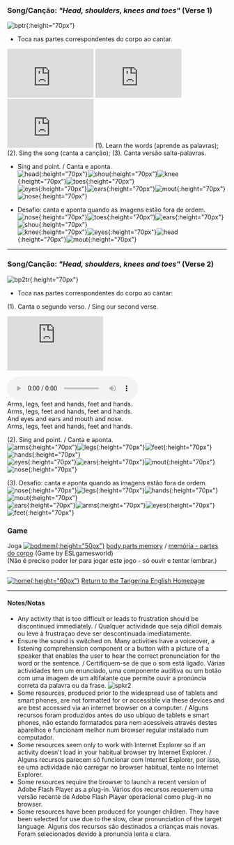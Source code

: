 ### Song/Canção: *"Head, shoulders, knees and toes"*  (Verse 1)  

![bptr](https://1blockatatime.github.io/English/images2/bp_tr.PNG){:height="70px"}  
* Toca nas partes correspondentes do corpo ao cantar.  

<iframe width="198" height="112" src="https://www.youtube.com/embed/lMQcwNZVUO8" frameborder="0" allow="accelerometer; autoplay; clipboard-write; encrypted-media; gyroscope; picture-in-picture" allowfullscreen></iframe> <iframe width="198" height="112" src="https://www.youtube.com/embed/ZanHgPprl-0" frameborder="0" allow="accelerometer; autoplay; clipboard-write; encrypted-media; gyroscope; picture-in-picture" allowfullscreen></iframe> <iframe width="198" height="112" src="https://www.youtube.com/embed/FkL8j0wIRf8" frameborder="0" allow="accelerometer; autoplay; clipboard-write; encrypted-media; gyroscope; picture-in-picture" allowfullscreen></iframe>  
(1). Learn the words (aprende as palavras); (2). Sing the song (canta a canção); (3). Canta versão salta-palavras.  
<!--[(1). Learn (aprende)](https://www.youtube.com/watch?v=lMQcwNZVUO8); [(2). Sing (canta)](https://www.youtube.com/watch?v=ZanHgPprl-0); [(3). Canta versão salta-palavras.](https://www.youtube.com/watch?v=FkL8j0wIRf8)-->   

* Sing and point. / Canta e aponta.  
![head](https://1blockatatime.github.io/English/images/head.png){:height="70px"}![shou](https://1blockatatime.github.io/English/images/shou.png){:height="70px"}![knee](https://1blockatatime.github.io/English/images/knee.png){:height="70px"}![toes](https://1blockatatime.github.io/English/images/toes.png){:height="70px"}  
![eyes](https://1blockatatime.github.io/English/images/eyes.png){:height="70px"}![ears](https://1blockatatime.github.io/English/images/ears.png){:height="70px"}![mout](https://1blockatatime.github.io/English/images/mout.png){:height="70px"}![nose](https://1blockatatime.github.io/English/images/nose.png){:height="70px"}  

* Desafio: canta e aponta quando as imagens estão fora de ordem.      
![nose](https://1blockatatime.github.io/English/images/nose.png){:height="70px"}![toes](https://1blockatatime.github.io/English/images/toes.png){:height="70px"}![ears](https://1blockatatime.github.io/English/images/ears.png){:height="70px"}![shou](https://1blockatatime.github.io/English/images/shou.png){:height="70px"}  
![knee](https://1blockatatime.github.io/English/images/knee.png){:height="70px"}![eyes](https://1blockatatime.github.io/English/images/eyes.png){:height="70px"}![head](https://1blockatatime.github.io/English/images/head.png){:height="70px"}![mout](https://1blockatatime.github.io/English/images/mout.png){:height="70px"}  

***

### Song/Canção: *"Head, shoulders, knees and toes"*  (Verse 2)  

![bp2tr](https://1blockatatime.github.io/English/images2/bp2_tr.PNG){:height="70px"}  
* Toca nas partes correspondentes do corpo ao cantar:  

(1). Canta o segundo verso. / Sing our second verse.  

<iframe width="220" height="124" src="https://www.youtube.com/embed/bghNqyXXGZs" frameborder="0" allow="accelerometer; autoplay; clipboard-write; encrypted-media; gyroscope; picture-in-picture" allowfullscreen></iframe>  

<audio src="audio/hskt_v2.mp3" controls preload></audio>  
Arms, legs, feet and hands, feet and hands.  
Arms, legs, feet and hands, feet and hands.  
And eyes and ears and mouth and nose.  
Arms, legs, feet and hands, feet and hands.  

(2). Sing and point. / Canta e aponta.   
![arms](https://1blockatatime.github.io/English/images/arms.PNG){:height="70px"}![legs](https://1blockatatime.github.io/English/images/legs.PNG){:height="70px"}![feet](https://1blockatatime.github.io/English/images/feet.PNG){:height="70px"}![hands](https://1blockatatime.github.io/English/images/hands.PNG){:height="70px"}  
![eyes](https://1blockatatime.github.io/English/images/eyes.png){:height="70px"}![ears](https://1blockatatime.github.io/English/images/ears.png){:height="70px"}![mout](https://1blockatatime.github.io/English/images/mout.png){:height="70px"}![nose](https://1blockatatime.github.io/English/images/nose.png){:height="70px"}  

(3). Desafio: canta e aponta quando as imagens estão fora de ordem.     
![nose](https://1blockatatime.github.io/English/images/nose.png){:height="70px"}![legs](https://1blockatatime.github.io/English/images/legs.PNG){:height="70px"}![hands](https://1blockatatime.github.io/English/images/hands.PNG){:height="70px"}![mout](https://1blockatatime.github.io/English/images/mout.png){:height="70px"}  
![ears](https://1blockatatime.github.io/English/images/ears.png){:height="70px"}![arms](https://1blockatatime.github.io/English/images/arms.PNG){:height="70px"}![eyes](https://1blockatatime.github.io/English/images/eyes.png){:height="70px"}![feet](https://1blockatatime.github.io/English/images/feet.PNG){:height="70px"}  

### Game
Joga [![bodmem](https://1blockatatime.github.io/English/images2/bpme.PNG){:height="50px"}](https://www.eslgamesworld.com/members/games/vocabulary/memoryaudio/body%20parts%20i%20can/index.html) [body parts memory](https://www.eslgamesworld.com/members/games/vocabulary/memoryaudio/body%20parts%20i%20can/index.html) / [memória - partes do corpo](https://www.eslgamesworld.com/members/games/vocabulary/memoryaudio/body%20parts%20i%20can/index.html) (Game by ESLgamesworld)  
(Não é preciso poder ler para jogar este jogo - só ouvir e tentar lembrar.)  

***
[![home](https://1blockatatime.github.io/English/images/home.png){:height="60px"}](https://tangerina-pt.github.io/English) [Return to the Tangerina English Homepage](https://tangerina-pt.github.io/English)  

***

#### Notes/Notas
* Any activity that is too difficult or leads to frustration should be discontinued immediately. / Qualquer actividade que seja difícil demais ou leve à frustraçao deve ser descontinuada imediatamente.
* Ensure the sound is switched on. Many activities have a voiceover, a listening comprehension component or a button with a picture of a speaker that enables the user to hear the correct pronunciation for the word or the sentence. / Certifiquem-se de que o som está ligado. Várias actividades tem um enunciado, uma componente auditiva ou um botão com uma imagem de um altifalante que permite ouvir a pronúncia correta da palavra ou da frase. ![spkr2](/images/spkr2.PNG)
* Some resources, produced prior to the widespread use of tablets and smart phones, are not formatted for or accessible via these devices and are best accessed via an internet browser on a computer. / Alguns recursos foram produzidos antes do uso ubíquo de tablets e smart phones, não estando formatados para nem acessíveis através destes aparelhos e funcionam melhor num browser regular instalado num computador.
* Some resources seem only to work with Internet Explorer so if an activity doesn't load in your habitual browser try Internet Explorer. / Alguns recursos parecem só funcionar com Internet Explorer, por isso, se uma actividade não carregar no browser habitual, tente no Internet Explorer.
* Some resources require the browser to launch a recent version of Adobe Flash Player as a plug-in. Vários dos recursos requerem uma versão recente de Adobe Flash Player operacional como plug-in no browser.
* Some resources have been produced for younger children. They have been selected for use due to the slow, clear pronunciation of the target language. Alguns dos recursos são destinados a crianças mais novas. Foram selecionados devido à pronuncia lenta e clara.
